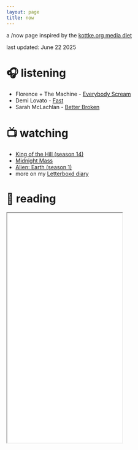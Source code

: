 ```yaml
---
layout: page
title: now
---
```

a /now page inspired by the [kottke.org media diet](https://kottke.org/tag/media%20diet)  

last updated: June 22 2025

# 🎧 listening
- Florence + The Machine - [Everybody Scream](https://music.apple.com/us/album/everybody-scream/1833586446)
- Demi Lovato - [Fast](https://music.apple.com/us/album/fast-single/1828755651)
- Sarah McLachlan - [Better Broken](https://music.apple.com/us/album/better-broken/1817066446)

# 📺 watching 
- [King of the Hill (season 14)](https://www.hulu.com/series/52b8dd8a-eff2-4ed2-9b8d-7c0039df1c53)
- [Midnight Mass](https://www.netflix.com/search?q=midnight%20mass&jbv=81083626)
- [Alien: Earth (season 1)](https://www.hulu.com/series/ac314a24-c615-48ee-8e24-b26de75e64ef) 
- more on my [Letterboxd diary](https://letterboxd.com/ntqe/films/diary/) 



# 📕 reading 
 <iframe src="goodreads.html" width="300px" height="600px"></iframe>